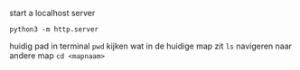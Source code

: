 start a localhost server

```python3 -m http.server```

huidig pad in terminal 
```pwd```
kijken wat in de huidige map zit
```ls```
navigeren naar andere map 
```cd <mapnaam>```
